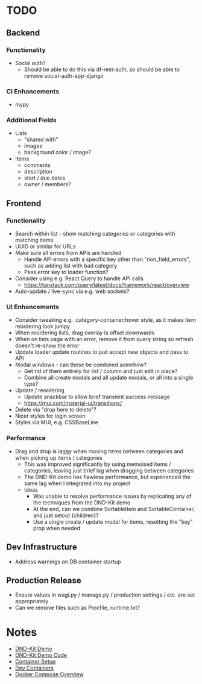 # TODO

## Backend

### Functionality
* Social auth?
    * Should be able to do this via df-rest-auth, so should be able to remove social-auth-app-django

### CI Enhancements
* mypy

### Additional Fields
* Lists
    * "shared with"
    * images
    * background color / image?
* Items
    * comments
    * description
    * start / due dates
    * owner / members?

## Frontend

### Functionality
* Search within list - show matching categories or categories with matching items
* UUID or similar for URLs
* Make sure all errors from APIs are handled
    * Handle API errors with a specific key other than "non_field_errors", such as adding list with bad category
    * Pass error key to loader function?
* Consider using e.g. React Query to handle API calls
    * https://tanstack.com/query/latest/docs/framework/react/overview
* Auto-update / live-sync via e.g. web sockets?

### UI Enhancements
* Consider tweaking e.g. .category-container:hover style, as it makes item reordering look jumpy
* When reordering lists, drag overlay is offset downwards
* When on lists page with an error, remove it from query string so refresh doesn't re-show the error
* Update loader update routines to just accept new objects and pass to API
* Modal windows - can these be combined somehow?
    * Get rid of them entirely for list / column and just edit in place?
    * Combine all create modals and all update modals, or all into a single type?
* Update / reordering
    * Update snackbar to allow brief transient success message
    * https://mui.com/material-ui/transitions/
* Delete via "drop here to delete"?
* Nicer styles for login screen
* Styles via MUI, e.g. CSSBaseLine

### Performance
* Drag and drop is laggy when moving items between categories and when picking up items / categories
    * This was improved significantly by using memoised items / categories, leaving just brief lag when dragging between categories
    * The DND-Kit demo has flawless performance, but experienced the same lag when I integrated into my project
    * Ideas
        * Was unable to resolve performance issues by replicating any of the techniques from the DND-Kit demo
        * At the end, can we combine SortableItem and SortableContainer, and just setout {children}?
        * Use a single create / update modal for items, resetting the "key" prop when needed

## Dev Infrastructure
* Address warnings on DB container startup

## Production Release
* Ensure values in wsgi.py / manage.py / production settings / etc. are set appropriately
* Can we remove files such as Procfile, runtime.txt?

# Notes
* [DND-Kit Demo](https://5fc05e08a4a65d0021ae0bf2-xkdjvdfnuz.chromatic.com/?path=/story/presets-sortable-multiple-containers--many-items)
* [DND-Kit Demo Code](https://github.com/clauderic/dnd-kit/blob/master/stories/2%20-%20Presets/Sortable/MultipleContainers.tsx)
* [Container Setup](https://testdriven.io/blog/dockerizing-django-with-postgres-gunicorn-and-nginx/)
* [Dev Containers](https://code.visualstudio.com/docs/devcontainers/create-dev-container#_use-docker-compose)
* [Docker Compose Overview](https://docs.docker.com/compose/)